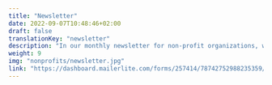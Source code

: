 ```yaml
---
title: "Newsletter"
date: 2022-09-07T10:48:46+02:00
draft: false
translationKey: "newsletter"
description: "In our monthly newsletter for non-profit organizations, we give insights into our work and put the focus on a specific data topic."
weight: 9
img: "nonprofits/newsletter.jpg"
link: "https://dashboard.mailerlite.com/forms/257414/78742752988235359/share"
---
```




